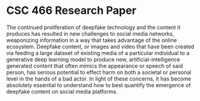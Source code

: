 # CSC 466 Research Paper
 
The continued proliferation of deepfake technology and the content it produces has resulted in new challenges to social media networks, weaponizing information in a way that takes advantage of the online ecosystem. Deepfake content, or images and video that have been created via feeding a large dataset of existing media of a particular individual to a generative deep learning model to produce new, artificial-intelligence generated content that often mimics the appearance or speech of said person, has serious potential to effect harm on both a societal or personal level in the hands of a bad actor. In light of these concerns, it has become absolutely essential to understand how to best quantify the emergence of deepfake content on social media platforms.
